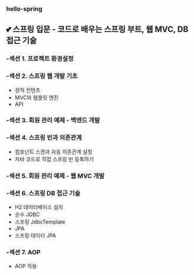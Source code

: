 ### hello-spring

## :two_hearts: 스프링 입문 - 코드로 배우는 스프링 부트, 웹 MVC, DB 접근 기술

### -섹션 1. 프로젝트 환경설정
### -섹션 2. 스프링 웹 개발 기초
  * 정적 컨텐츠
  * MVC와 템플릿 엔진
  * API
### -섹션 3. 회원 관리 예제 - 백엔드 개발
### -섹션 4. 스프링 빈과 의존관계
  * 컴포넌트 스캔과 자동 의존관계 설정
  * 자바 코드로 직접 스프링 빈 등록하기
### -섹션 5. 회원 관리 예제 - 웹 MVC 개발
### -섹션 6. 스프링 DB 접근 기술
  * H2 데이터베이스 설치
  * 순수 JDBC
  * 스프링 JdbcTemplate
  * JPA
  * 스프링 데이터 JPA
### -섹션 7. AOP
  * AOP 적용
